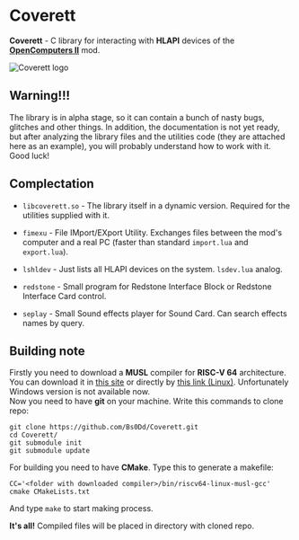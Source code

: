 # Coverett

**Coverett** - C library for interacting with **HLAPI** devices of the [**OpenComputers II**](https://github.com/fnuecke/oc2) mod.

![Coverett logo](https://raw.githubusercontent.com/Bs0Dd/Coverett/master/covlogo.bmp)

## Warning!!!

The library is in alpha stage, so it can contain a bunch of nasty bugs, glitches and other things.
In addition, the documentation is not yet ready, but after analyzing the library files and the utilities code (they are attached here as an example), you will probably understand how to work with it.
Good luck!

## Complectation

* `libcoverett.so` - The library itself in a dynamic version. Required for the utilities supplied with it.

* `fimexu` - File IMport/EXport Utility. Exchanges files between the mod's computer and a real PC (faster than standard `import.lua` and `export.lua`). 

* `lshldev` - Just lists all HLAPI devices on the system. `lsdev.lua` analog.

* `redstone` - Small program for Redstone Interface Block or Redstone Interface Card control.

* `seplay` - Small Sound effects player for Sound Card. Can search effects names by query.

## Building note

Firstly you need to download a **MUSL** compiler for **RISC-V 64** architecture. You can download it in [this site](https://musl.cc/) or directly by [this link (Linux)](https://musl.cc/riscv64-linux-musl-cross.tgz). Unfortunately Windows version is not available now.  
Now you need to have **git** on your machine. Write this commands to clone repo:
```
git clone https://github.com/Bs0Dd/Coverett.git
cd Coverett/
git submodule init
git submodule update
```

For building you need to have **CMake**. Type this to generate a makefile:
```
CC='<folder with downloaded compiler>/bin/riscv64-linux-musl-gcc' cmake CMakeLists.txt
```
And type `make` to start making process.

**It's all!** Compiled files will be placed in directory with cloned repo.
